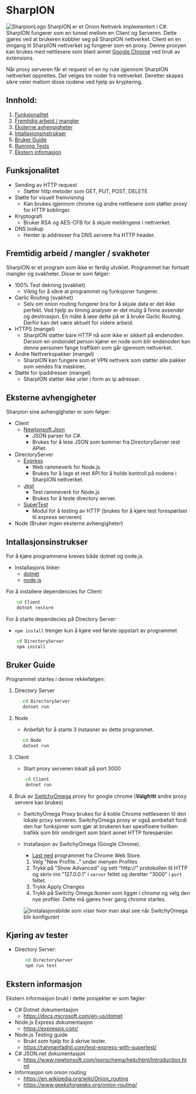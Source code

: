 # SharpION

![SharpionLogo](http://65.108.213.178:3000/api/image?imageID=Njf1nF2r9VnrQWuRb8c3)
SharpION er et Onion Nettverk implementert i C#. SharpION fungerer som en tunnel mellom en Client og Serveren. Dette gjøres ved at brukeren kobbler seg på SharpION nettverket. Client en en inngang til SharpION nettverket og fungerer som en proxy. Denne proxyen kan brukes med nettlesere som blant annet [Google Chrome](https://www.google.com/chrome/) ved bruk av extensions. 

Når proxy serveren får et request vil en ny rute igjennom SharpION nettverket opprettes. Det velges tre noder fra nettverket. Deretter skapes sikre veier mellom disse nodene ved hjelp av kryptering. 

## Innhold:

1. [Funksjonalitet](#funksjonalitet)
1. [Fremtidig arbeid / mangler](#fremtidig-arbeid--mangler--svakheter)
1. [Eksterne avhengigheter](#eksterne-avhengigheter)
1. [Intallasjonsinstrukser](#intallasjonsinstrukser)
1. [Bruker Guide](#bruker-guide)
1. [Running Tests](#kjøring-av-tester)
1. [Ekstern infomasjon](#ekstern-informasjon)


## Funksjonalitet
- Sending av HTTP request
    - Støtter http metoder som GET, PUT, POST, DELETE
- Støtte for visuell fremvisning
    - Kan brukes igjennom chrome og andre nettlesere som støtter proxy for HTTP koblinger.
- Kryptografi
    - Bruker RSA og AES-CFB for å skjule meldingene i nettverket.
- DNS lookup
    - Henter ip addresser fra DNS servere fra HTTP header.

## Fremtidig arbeid / mangler / svakheter
SharpION er et program som ikke er ferdig utviklet. Programmet har fortsatt mangler og svakheter. Disse er som følger:
- 100% Test dekning (svakhet)
    - Viktig for å sikre at programmet og funksjoner fungerer.
- Garlic Routing (svakhet)
    - Selv om onion routing fungerer bra for å skjule data er det ikke perfekt. Ved hjelp av timing analyser er det mulig å finne avsender og destinasjon. En måte å løse dette på er å bruke Garlic Routing. Derfor kan det være aktuelt for videre arbeid.
- HTTPS (mangel)
    - SharpION støtter bare HTTP nå som ikke er sikkert på endenoden. Dersom en ondsindet person kjører en node som blir endenoden kan denne personen fange traffiken som går igjennom nettverket.
- Andre Nettverkspakker (mangel)
    - SharpION kan fungere som et VPN nettverk som støtter alle pakker som sendes fra maskiner.
- Støtte for ipaddresser (mangel)
    - SharpION støtter ikke urler i form av ip adresser.

## Eksterne avhengigheter
Sharpion sine avhengigheter er som følger:
- Client
    - [Newtonsoft.Json](https://www.newtonsoft.com/json) 
        - JSON parser for C#.
        - Brukes for å lese JSON som kommer fra DirectoryServer rest APIet. 
- DirectoryServer
    - [Express](https://expressjs.com/)
        - Web rammeverk for Node.js
        - Brukes for å lage et rest API for å holde kontroll på nodene i SharpION nettverket.
    - [Jest](https://jestjs.io/)
        - Test rammeverk for Node.js
        - Brukes for å teste directory server.
    - [SuperTest](https://github.com/visionmedia/supertest#readme)
        - Modul for å testing av HTTP (brukes for å kjøre test forespørlser til express serveren)
- Node (Bruker ingen eksterne avhengigheter)

## Intallasjonsinstrukser

For å kjøre programmene kreves både dotnet og node.js.
- Installasjons linker:
    - [dotnet](https://dotnet.microsoft.com/en-us/download/dotnet/5.0)
    - [node.js](https://nodejs.org/en/download/)

For å installere dependencies for Client:
```bash
    cd Client
    dotnet restore
```

For å starte dependecies på Directory Server:
- ``npm install`` trenger kun å kjøre ved første oppstart av programmet
```bash
    cd DirectoryServer
    npm install
```

## Bruker Guide
Programmet startes i denne rekkefølgen:
1. Directory Server
     ```bash
        cd DirectoryServer
        dotnet run
    ```
2. Node
    - Anbefalt for å starte 3 instasner av dette programmet.
     ```bash
        cd Node
        dotnet run
    ```
3. Client
    - Start proxy serveren lokalt på port 3000
    ```bash
        cd Client
        dotnet run
    ```

4. Bruk av [SwitchyOmega](https://github.com/FelisCatus/SwitchyOmega) proxy for google chrome (**Valgfritt**  andre proxy servere kan brukes)
    - SwitchyOmega Proxy brukes for å koble Chrome nettleseren til den lokale proxy serveren. SwitchyOmega proxy er også annbefalt fordi den har funksjoner som gjør at brukeren kan spesifisere hvilken trafikk som blir omdirigert som blant annet HTTP forespørsler.

    - Installasjon av SwitchyOmega (Google Chrome).
        - [Last ned](https://chrome.google.com/webstore/detail/proxy-switchyomega/padekgcemlokbadohgkifijomclgjgif?hl=en) programmet fra Chrome Web Store.
        1. Velg "New Profile..." under menyen Profiles 
        2. Trykk på "Show Advanced" og sett "http://" protokollen til HTTP og skriv inn "127.0.0.1" i ``server`` feltet og deretter "3000" i ``port`` feltet.
        3. Trykk Apply Changes
        4. Trykk på Switchy Omega Ikonen som ligger i chrome og velg den nye profiler. Dette må gjøres hver gang chrome startes.

        ![Instalasjonsbilde som viser hvor man skal see når SwitchyOmega blir konfigurert](http://65.108.213.178:3000/api/image?imageID=speoUP2zoGfVNLWockTj)

## Kjøring av tester
- Directory Server:
    ```bash
        cd DirectoryServer
        npm run test        
    ```

## Ekstern informasjon
Ekstern informasjon brukt i dette prosjekter er som føgler:
- C# Dotnet dokumentasjon 
    - https://docs.microsoft.com/en-us/dotnet
- Node.js Express dokumentasjon 
    - https://expressjs.com/
- Node.js Testing guide
    - Brukt som hjelp for å skrive tester.
    - https://rahmanfadhil.com/test-express-with-supertest/
- C# JSON.net dokumentasjon 
    - https://www.newtonsoft.com/jsonschema/help/html/Introduction.html
- Informasjon om onion routing 
    - https://en.wikipedia.org/wiki/Onion_routing
    - https://www.geeksforgeeks.org/onion-routing/



